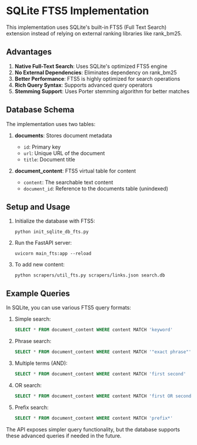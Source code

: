 # SQLite FTS5 Implementation

This implementation uses SQLite's built-in FTS5 (Full Text Search) extension instead of relying on external ranking libraries like rank_bm25.

## Advantages

1. **Native Full-Text Search**: Uses SQLite's optimized FTS5 engine
2. **No External Dependencies**: Eliminates dependency on rank_bm25
3. **Better Performance**: FTS5 is highly optimized for search operations
4. **Rich Query Syntax**: Supports advanced query operators
5. **Stemming Support**: Uses Porter stemming algorithm for better matches

## Database Schema

The implementation uses two tables:

1. **documents**: Stores document metadata
   - `id`: Primary key
   - `url`: Unique URL of the document
   - `title`: Document title

2. **document_content**: FTS5 virtual table for content
   - `content`: The searchable text content
   - `document_id`: Reference to the documents table (unindexed)

## Setup and Usage

1. Initialize the database with FTS5:
   ```
   python init_sqlite_db_fts.py
   ```

2. Run the FastAPI server:
   ```
   uvicorn main_fts:app --reload
   ```

3. To add new content:
   ```
   python scrapers/util_fts.py scrapers/links.json search.db
   ```

## Example Queries

In SQLite, you can use various FTS5 query formats:

1. Simple search:
   ```sql
   SELECT * FROM document_content WHERE content MATCH 'keyword'
   ```

2. Phrase search:
   ```sql
   SELECT * FROM document_content WHERE content MATCH '"exact phrase"'
   ```

3. Multiple terms (AND):
   ```sql
   SELECT * FROM document_content WHERE content MATCH 'first second'
   ```

4. OR search:
   ```sql
   SELECT * FROM document_content WHERE content MATCH 'first OR second'
   ```

5. Prefix search:
   ```sql
   SELECT * FROM document_content WHERE content MATCH 'prefix*'
   ```

The API exposes simpler query functionality, but the database supports these advanced queries if needed in the future.